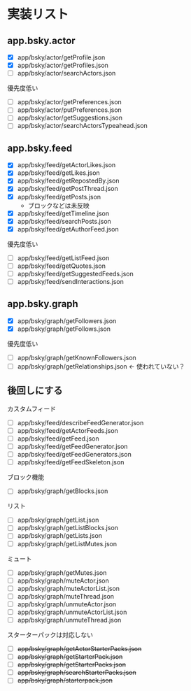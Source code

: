 # 実装リスト

## app.bsky.actor

- [x] app/bsky/actor/getProfile.json
- [x] app/bsky/actor/getProfiles.json
- [ ] app/bsky/actor/searchActors.json

優先度低い

- [ ] app/bsky/actor/getPreferences.json
- [ ] app/bsky/actor/putPreferences.json
- [ ] app/bsky/actor/getSuggestions.json
- [ ] app/bsky/actor/searchActorsTypeahead.json

## app.bsky.feed

- [x] app/bsky/feed/getActorLikes.json
- [x] app/bsky/feed/getLikes.json
- [x] app/bsky/feed/getRepostedBy.json
- [x] app/bsky/feed/getPostThread.json
- [x] app/bsky/feed/getPosts.json
  - ブロックなどは未反映
- [x] app/bsky/feed/getTimeline.json
- [x] app/bsky/feed/searchPosts.json
- [x] app/bsky/feed/getAuthorFeed.json

優先度低い

- [ ] app/bsky/feed/getListFeed.json
- [ ] app/bsky/feed/getQuotes.json
- [ ] app/bsky/feed/getSuggestedFeeds.json
- [ ] app/bsky/feed/sendInteractions.json

## app.bsky.graph

- [x] app/bsky/graph/getFollowers.json
- [x] app/bsky/graph/getFollows.json

優先度低い

- [ ] app/bsky/graph/getKnownFollowers.json
- [ ] app/bsky/graph/getRelationships.json ← 使われていない？

## 後回しにする

カスタムフィード

- [ ] app/bsky/feed/describeFeedGenerator.json
- [ ] app/bsky/feed/getActorFeeds.json
- [ ] app/bsky/feed/getFeed.json
- [ ] app/bsky/feed/getFeedGenerator.json
- [ ] app/bsky/feed/getFeedGenerators.json
- [ ] app/bsky/feed/getFeedSkeleton.json

ブロック機能

- [ ] app/bsky/graph/getBlocks.json

リスト

- [ ] app/bsky/graph/getList.json
- [ ] app/bsky/graph/getListBlocks.json
- [ ] app/bsky/graph/getLists.json
- [ ] app/bsky/graph/getListMutes.json

ミュート

- [ ] app/bsky/graph/getMutes.json
- [ ] app/bsky/graph/muteActor.json
- [ ] app/bsky/graph/muteActorList.json
- [ ] app/bsky/graph/muteThread.json
- [ ] app/bsky/graph/unmuteActor.json
- [ ] app/bsky/graph/unmuteActorList.json
- [ ] app/bsky/graph/unmuteThread.json

スターターパックは対応しない

- [ ] ~~app/bsky/graph/getActorStarterPacks.json~~
- [ ] ~~app/bsky/graph/getStarterPack.json~~
- [ ] ~~app/bsky/graph/getStarterPacks.json~~
- [ ] ~~app/bsky/graph/searchStarterPacks.json~~
- [ ] ~~app/bsky/graph/starterpack.json~~
